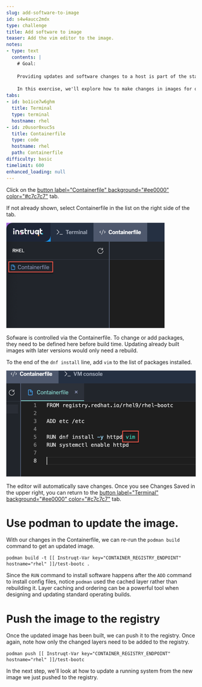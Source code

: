 ```yaml
---
slug: add-software-to-image
id: s4w4aucc2mdx
type: challenge
title: Add software to image
teaser: Add the vim editor to the image.
notes:
- type: text
  contents: |
    # Goal:

    Providing updates and software changes to a host is part of the standard life cycle. It can be even more common during the design part of our standard operating environments. This process is where image mode hosts deviate the most from typical package based hosts.

    In this exercise, we'll explore how to make changes in images for our hosts to use.
tabs:
- id: bo1ice7w6ghm
  title: Terminal
  type: terminal
  hostname: rhel
- id: z0usor0xuc5s
  title: Containerfile
  type: code
  hostname: rhel
  path: Containerfile
difficulty: basic
timelimit: 600
enhanced_loading: null
---
```


Click on the [button label="Containerfile" background="#ee0000" color="#c7c7c7"](tab-1) tab.

If not already shown, select Containerfile in the list on the right side of the tab.

![](../assets/containerfile_scripteditor.png)

Sofware is controlled via the Containerfile. To change or add packages, they need to be defined here before build time. Updating already built images with later versions would only need a rebuild.

To the end of the `dnf install` line, add `vim` to the list of packages installed.

![](../assets/containerfile_add_vim.png)

The editor will automatically save changes. Once you see Changes Saved in the upper right, you can return to the [button label="Terminal" background="#ee0000" color="#c7c7c7"](tab-0) tab.

Use podman to update the image.
===
With our changes in the Containerfile, we can re-run the `podman build` command to get an updated image.

```bash,run
podman build -t [[ Instruqt-Var key="CONTAINER_REGISTRY_ENDPOINT" hostname="rhel" ]]/test-bootc .
```

Since the `RUN` command to install software happens after the `ADD` command to install config files, notice `podman` used the cached layer rather than rebuilding it. Layer caching and ordering can be a powerful tool when designing and updating standard operating builds.


Push the image to the registry
===

Once the updated image has been built, we can push it to the registry. Once again, note how only the changed layers need to be added to the registry.

```bash,run
podman push [[ Instruqt-Var key="CONTAINER_REGISTRY_ENDPOINT" hostname="rhel" ]]/test-bootc
```

In the next step, we'll look at how to update a running system from the new image we just pushed to the registry.
